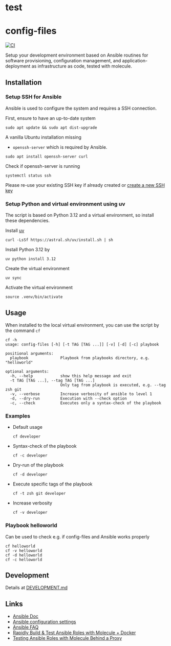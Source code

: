 # test
# config-files

[![CI](https://github.com/cmuck/config-files/actions/workflows/ci.yml/badge.svg?event=schedule)](https://github.com/cmuck/config-files/actions/workflows/ci.yml)

Setup your development environment based on Ansible routines for software provisioning, configuration management, and
application-deployment as infrastructure as code, tested with molecule.

## Installation

### Setup SSH for Ansible

Ansible is used to configure the system and requires a SSH connection.

First, ensure to have an up-to-date system

```shell
sudo apt update && sudo apt dist-upgrade
```

A vanilla Ubuntu installation missing

- `openssh-server` which is required by Ansible.

```shell
sudo apt install openssh-server curl
```

Check if openssh-server is running

```shell
systemctl status ssh
```

Please re-use your existing SSH key if already created or
[create a new SSH key](https://help.github.com/en/github/authenticating-to-github/generating-a-new-ssh-key-and-adding-it-to-the-ssh-agent#generating-a-new-ssh-key)

### Setup Python and virtual environment using uv

The script is based on Python 3.12 and a virtual environment, so install these dependencies.

Install [uv](https://docs.astral.sh/uv)

```shell
curl -LsSf https://astral.sh/uv/install.sh | sh
```

Install Python 3.12 by

```shell
uv python install 3.12
```

Create the virtual environment

```shell
uv sync
```

Activate the virtual environment

```shell
source .venv/bin/activate
```

## Usage

When installed to the local virtual environment, you can use the script by the command `cf`

```shell
cf -h
usage: config-files [-h] [-t TAG [TAG ...]] [-v] [-d] [-c] playbook

positional arguments:
  playbook              Playbook from playbooks directory, e.g. "helloworld"

optional arguments:
  -h, --help            show this help message and exit
  -t TAG [TAG ...], --tag TAG [TAG ...]
                        Only tag from playbook is executed, e.g. --tag zsh git
  -v, --verbose         Increase verbosity of ansible to level 1
  -d, --dry-run         Execution with --check option
  -c, --check           Executes only a syntax-check of the playbook
```

### Examples

- Default usage

  ```shell
  cf developer
  ```

- Syntax-check of the playbook

  ```shell
  cf -c developer
  ```

- Dry-run of the playbook

  ```shell
  cf -d developer
  ```

- Execute specific tags of the playbook

  ```shell
  cf -t zsh git developer
  ```

- Increase verbosity

  ```shell
  cf -v developer
  ```

### Playbook helloworld

Can be used to check e.g. if config-files and Ansible works properly

```shell
cf helloworld
cf -v helloworld
cf -d helloworld
cf -c helloworld
```

## Development

Details at [DEVELOPMENT.md](./DEVELOPMENT.md)

## Links

- [Ansible Doc](https://docs.ansible.com/)
- [Ansible configuration settings](https://docs.ansible.com/ansible/2.8/reference_appendices/config.html)
- [Ansible FAQ](https://docs.ansible.com/ansible/latest/reference_appendices/faq.html)
- [Rapidly Build & Test Ansible Roles with Molecule + Docker](https://www.youtube.com/watch?v=DAnMyBZ8-Qs)
- [Testing Ansible Roles with Molecule Behind a Proxy](https://renaudmarti.net/posts/molecule-proxy-support/)
